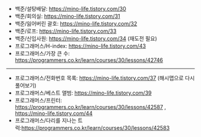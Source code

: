 - 백준/설탕배달: https://mino-life.tistory.com/30
- 백준/회의실: https://mino-life.tistory.com/31
- 백준/잃어버린 괄호: https://mino-life.tistory.com/32
- 백준/로프: https://mino-life.tistory.com/33
- 백준/신입사원: https://mino-life.tistory.com/34 (재도전 필요)
- 프로그래머스/H-index: https://mino-life.tistory.com/43
- 프로그래머스/가장 큰 수: https://programmers.co.kr/learn/courses/30/lessons/42746





-----------------------
- 프로그래머스/전화번호 목록: https://mino-life.tistory.com/37 (해시맵으로 다시 풀어보기)
- 프로그래머스/베스트 앨범: https://mino-life.tistory.com/39
- 프로그래머스/프린터: https://programmers.co.kr/learn/courses/30/lessons/42587   , https://mino-life.tistory.com/44
- 프로그래머스/다리를 지나는 트럭:https://programmers.co.kr/learn/courses/30/lessons/42583